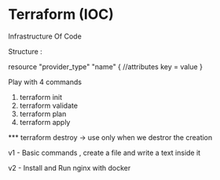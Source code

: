 # Terraform  (IOC)

Infrastructure Of Code

Structure :

resource "provider_type" "name" {
 //attributes
 key = value
}


Play with 4 commands

1. terraform init
2. terraform validate
3. terraform plan
4. terraform apply

*** terraform destroy -> use only when we destror the creation

v1 - Basic commands , create a file and write a text inside it

v2 - Install and Run nginx with docker 


